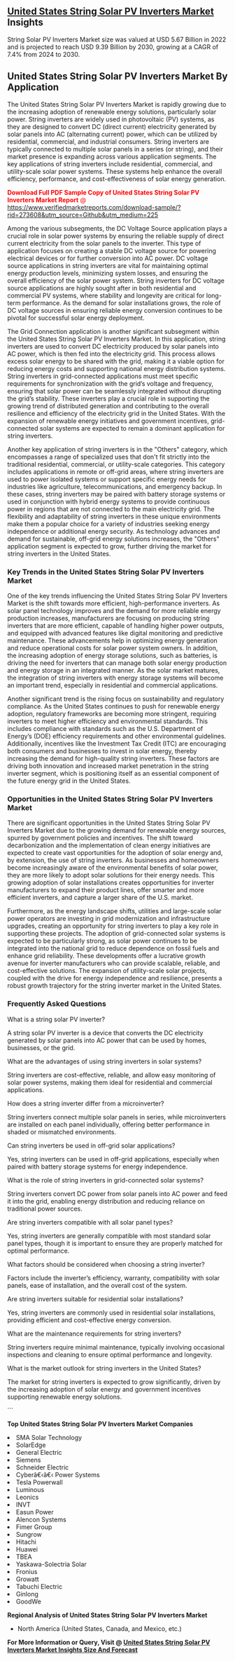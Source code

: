 <h2><a href="https://www.verifiedmarketreports.com/download-sample/?rid=273608&amp;utm_source=Github&amp;utm_medium=225" target="_blank">United States String Solar PV Inverters Market</a> Insights</h2><p>String Solar PV Inverters Market size was valued at USD 5.67 Billion in 2022 and is projected to reach USD 9.39 Billion by 2030, growing at a CAGR of 7.4% from 2024 to 2030.</p><p> <h2>United States String Solar PV Inverters Market By Application</h2> <p>The United States String Solar PV Inverters Market is rapidly growing due to the increasing adoption of renewable energy solutions, particularly solar power. String inverters are widely used in photovoltaic (PV) systems, as they are designed to convert DC (direct current) electricity generated by solar panels into AC (alternating current) power, which can be utilized by residential, commercial, and industrial consumers. String inverters are typically connected to multiple solar panels in a series (or string), and their market presence is expanding across various application segments. The key applications of string inverters include residential, commercial, and utility-scale solar power systems. These systems help enhance the overall efficiency, performance, and cost-effectiveness of solar energy generation. <p><span class=""><span style="color: #ff0000;"><strong>Download Full PDF Sample Copy of United States String Solar PV Inverters Market Report</strong> @ </span><a href="https://www.verifiedmarketreports.com/download-sample/?rid=273608&amp;utm_source=Github&amp;utm_medium=225" target="_blank">https://www.verifiedmarketreports.com/download-sample/?rid=273608&amp;utm_source=Github&amp;utm_medium=225</a></span></p></p> <p>Among the various subsegments, the DC Voltage Source application plays a crucial role in solar power systems by ensuring the reliable supply of direct current electricity from the solar panels to the inverter. This type of application focuses on creating a stable DC voltage source for powering electrical devices or for further conversion into AC power. DC voltage source applications in string inverters are vital for maintaining optimal energy production levels, minimizing system losses, and ensuring the overall efficiency of the solar power system. String inverters for DC voltage source applications are highly sought after in both residential and commercial PV systems, where stability and longevity are critical for long-term performance. As the demand for solar installations grows, the role of DC voltage sources in ensuring reliable energy conversion continues to be pivotal for successful solar energy deployment. <p>The Grid Connection application is another significant subsegment within the United States String Solar PV Inverters Market. In this application, string inverters are used to convert DC electricity produced by solar panels into AC power, which is then fed into the electricity grid. This process allows excess solar energy to be shared with the grid, making it a viable option for reducing energy costs and supporting national energy distribution systems. String inverters in grid-connected applications must meet specific requirements for synchronization with the grid’s voltage and frequency, ensuring that solar power can be seamlessly integrated without disrupting the grid’s stability. These inverters play a crucial role in supporting the growing trend of distributed generation and contributing to the overall resilience and efficiency of the electricity grid in the United States. With the expansion of renewable energy initiatives and government incentives, grid-connected solar systems are expected to remain a dominant application for string inverters. <p>Another key application of string inverters is in the "Others" category, which encompasses a range of specialized uses that don't fit strictly into the traditional residential, commercial, or utility-scale categories. This category includes applications in remote or off-grid areas, where string inverters are used to power isolated systems or support specific energy needs for industries like agriculture, telecommunications, and emergency backup. In these cases, string inverters may be paired with battery storage systems or used in conjunction with hybrid energy systems to provide continuous power in regions that are not connected to the main electricity grid. The flexibility and adaptability of string inverters in these unique environments make them a popular choice for a variety of industries seeking energy independence or additional energy security. As technology advances and demand for sustainable, off-grid energy solutions increases, the "Others" application segment is expected to grow, further driving the market for string inverters in the United States. <h3>Key Trends in the United States String Solar PV Inverters Market</h3> <p>One of the key trends influencing the United States String Solar PV Inverters Market is the shift towards more efficient, high-performance inverters. As solar panel technology improves and the demand for more reliable energy production increases, manufacturers are focusing on producing string inverters that are more efficient, capable of handling higher power outputs, and equipped with advanced features like digital monitoring and predictive maintenance. These advancements help in optimizing energy generation and reduce operational costs for solar power system owners. In addition, the increasing adoption of energy storage solutions, such as batteries, is driving the need for inverters that can manage both solar energy production and energy storage in an integrated manner. As the solar market matures, the integration of string inverters with energy storage systems will become an important trend, especially in residential and commercial applications. <p>Another significant trend is the rising focus on sustainability and regulatory compliance. As the United States continues to push for renewable energy adoption, regulatory frameworks are becoming more stringent, requiring inverters to meet higher efficiency and environmental standards. This includes compliance with standards such as the U.S. Department of Energy’s (DOE) efficiency requirements and other environmental guidelines. Additionally, incentives like the Investment Tax Credit (ITC) are encouraging both consumers and businesses to invest in solar energy, thereby increasing the demand for high-quality string inverters. These factors are driving both innovation and increased market penetration in the string inverter segment, which is positioning itself as an essential component of the future energy grid in the United States. <h3>Opportunities in the United States String Solar PV Inverters Market</h3> <p>There are significant opportunities in the United States String Solar PV Inverters Market due to the growing demand for renewable energy sources, spurred by government policies and incentives. The shift toward decarbonization and the implementation of clean energy initiatives are expected to create vast opportunities for the adoption of solar energy and, by extension, the use of string inverters. As businesses and homeowners become increasingly aware of the environmental benefits of solar power, they are more likely to adopt solar solutions for their energy needs. This growing adoption of solar installations creates opportunities for inverter manufacturers to expand their product lines, offer smarter and more efficient inverters, and capture a larger share of the U.S. market. <p>Furthermore, as the energy landscape shifts, utilities and large-scale solar power operators are investing in grid modernization and infrastructure upgrades, creating an opportunity for string inverters to play a key role in supporting these projects. The adoption of grid-connected solar systems is expected to be particularly strong, as solar power continues to be integrated into the national grid to reduce dependence on fossil fuels and enhance grid reliability. These developments offer a lucrative growth avenue for inverter manufacturers who can provide scalable, reliable, and cost-effective solutions. The expansion of utility-scale solar projects, coupled with the drive for energy independence and resilience, presents a robust growth trajectory for the string inverter market in the United States. <h3>Frequently Asked Questions</h3> <p>What is a string solar PV inverter?</p> <p>A string solar PV inverter is a device that converts the DC electricity generated by solar panels into AC power that can be used by homes, businesses, or the grid.</p> <p>What are the advantages of using string inverters in solar systems?</p> <p>String inverters are cost-effective, reliable, and allow easy monitoring of solar power systems, making them ideal for residential and commercial applications.</p> <p>How does a string inverter differ from a microinverter?</p> <p>String inverters connect multiple solar panels in series, while microinverters are installed on each panel individually, offering better performance in shaded or mismatched environments.</p> <p>Can string inverters be used in off-grid solar applications?</p> <p>Yes, string inverters can be used in off-grid applications, especially when paired with battery storage systems for energy independence.</p> <p>What is the role of string inverters in grid-connected solar systems?</p> <p>String inverters convert DC power from solar panels into AC power and feed it into the grid, enabling energy distribution and reducing reliance on traditional power sources.</p> <p>Are string inverters compatible with all solar panel types?</p> <p>Yes, string inverters are generally compatible with most standard solar panel types, though it is important to ensure they are properly matched for optimal performance.</p> <p>What factors should be considered when choosing a string inverter?</p> <p>Factors include the inverter’s efficiency, warranty, compatibility with solar panels, ease of installation, and the overall cost of the system.</p> <p>Are string inverters suitable for residential solar installations?</p> <p>Yes, string inverters are commonly used in residential solar installations, providing efficient and cost-effective energy conversion.</p> <p>What are the maintenance requirements for string inverters?</p> <p>String inverters require minimal maintenance, typically involving occasional inspections and cleaning to ensure optimal performance and longevity.</p> <p>What is the market outlook for string inverters in the United States?</p> <p>The market for string inverters is expected to grow significantly, driven by the increasing adoption of solar energy and government incentives supporting renewable energy solutions.</p> ```</p><p><strong>Top United States String Solar PV Inverters Market Companies</strong></p><div data-test-id=""><p><li>SMA Solar Technology</li><li> SolarEdge</li><li> General Electric</li><li> Siemens</li><li> Schneider Electric</li><li> Cyberâ€‹â€‹ Power Systems</li><li> Tesla Powerwall</li><li> Luminous</li><li> Leonics</li><li> INVT</li><li> Easun Power</li><li> Alencon Systems</li><li> Fimer Group</li><li> Sungrow</li><li> Hitachi</li><li> Huawei</li><li> TBEA</li><li> Yaskawa-Solectria Solar</li><li> Fronius</li><li> Growatt</li><li> Tabuchi Electric</li><li> Ginlong</li><li> GoodWe</li></p><div><strong>Regional Analysis of&nbsp;United States String Solar PV Inverters Market</strong></div><ul><li dir="ltr"><p dir="ltr">North America&nbsp;(United States, Canada, and Mexico, etc.)</p></li></ul><p><strong>For More Information or Query, Visit @&nbsp;</strong><strong><a href="https://www.verifiedmarketreports.com/product/string-solar-pv-inverters-market/?utm_source=Github&amp;utm_medium=225" target="_blank">United States String Solar PV Inverters Market Insights Size And Forecast</a></strong></p></div>
